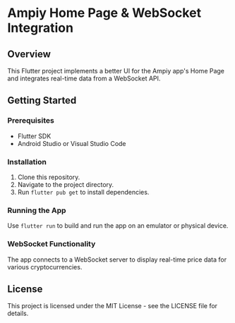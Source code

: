 
# Ampiy Home Page & WebSocket Integration

## Overview
This Flutter project implements a better UI for the Ampiy app's Home Page and integrates real-time data from a WebSocket API.

## Getting Started

### Prerequisites
- Flutter SDK
- Android Studio or Visual Studio Code

### Installation
1. Clone this repository.
2. Navigate to the project directory.
3. Run `flutter pub get` to install dependencies.

### Running the App
Use `flutter run` to build and run the app on an emulator or physical device.

### WebSocket Functionality
The app connects to a WebSocket server to display real-time price data for various cryptocurrencies.

## License
This project is licensed under the MIT License - see the LICENSE file for details.

